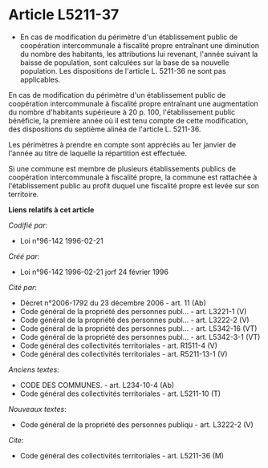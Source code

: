 # Article L5211-37

- En cas de modification du périmètre d'un établissement public de coopération intercommunale à fiscalité propre entraînant
une diminution du nombre des habitants, les attributions lui revenant, l'année suivant la baisse de population, sont
calculées sur la base de sa nouvelle population. Les dispositions de l'article L. 5211-36 ne sont pas applicables.

En cas de modification du périmètre d'un établissement public de coopération intercommunale à fiscalité propre entraînant une
augmentation du nombre d'habitants supérieure à 20 p. 100, l'établissement public bénéficie, la première année où il est tenu
compte de cette modification, des dispositions du septième alinéa de l'article L. 5211-36.

Les périmètres à prendre en compte sont appréciés au 1er janvier de l'année au titre de laquelle la répartition est
effectuée.

Si une commune est membre de plusieurs établissements publics de coopération intercommunale à fiscalité propre, la commune
est rattachée à l'établissement public au profit duquel une fiscalité propre est levée sur son territoire.

**Liens relatifs à cet article**

_Codifié par_:

  - Loi n°96-142 1996-02-21

_Créé par_:

  - Loi n°96-142 1996-02-21 jorf 24 février 1996

_Cité par_:

  - Décret n°2006-1792 du 23 décembre 2006 - art. 11 (Ab)
  - Code général de la propriété des personnes publ... - art. L3221-1 (V)
  - Code général de la propriété des personnes publ... - art. L3222-2 (V)
  - Code général de la propriété des personnes publ... - art. L5342-16 (VT)
  - Code général de la propriété des personnes publ... - art. L5342-3-1 (VT)
  - Code général des collectivités territoriales - art. R1511-4 (V)
  - Code général des collectivités territoriales - art. R5211-13-1 (V)

_Anciens textes_:

  - CODE DES COMMUNES. - art. L234-10-4 (Ab)
  - Code général des collectivités territoriales - art. L5211-10 (T)

_Nouveaux textes_:

  - Code général de la propriété des personnes publiqu - art. L3222-2 (V)

_Cite_:

  - Code général des collectivités territoriales - art. L5211-36 (M)
